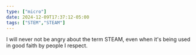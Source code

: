 ```yaml
---
type: ["micro"]
date: 2024-12-09T17:37:12-05:00
tags: ["STEM","STEAM"]
---
```

I will never not be angry about the term STEAM, even when it's being used in good faith by people I respect.
